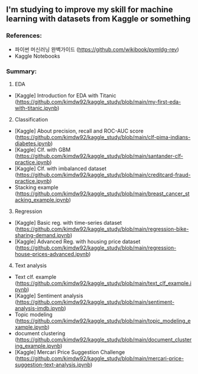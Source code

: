 ## I'm studying to improve my skill for machine learning with datasets from Kaggle or something

### References:
- 파이썬 머신러닝 완벽가이드 (https://github.com/wikibook/pymldg-rev)
- Kaggle Notebooks

### Summary:
1. EDA
- [Kaggle] Introduction for EDA with Titanic (https://github.com/kimdw92/kaggle_study/blob/main/my-first-eda-with-titanic.ipynb)

2. Classification
- [Kaggle] About precision, recall and ROC-AUC score (https://github.com/kimdw92/kaggle_study/blob/main/clf-pima-indians-diabetes.ipynb)
- [Kaggle] Clf. with GBM (https://github.com/kimdw92/kaggle_study/blob/main/santander-clf-practice.ipynb)
- [Kaggle] Clf. with imbalanced dataset (https://github.com/kimdw92/kaggle_study/blob/main/creditcard-fraud-practice.ipynb)
- Stacking example (https://github.com/kimdw92/kaggle_study/blob/main/breast_cancer_stacking_example.ipynb)

3. Regression
- [Kaggle] Basic reg. with time-series dataset (https://github.com/kimdw92/kaggle_study/blob/main/regression-bike-sharing-demand.ipynb)
- [Kaggle] Advanced Reg. with housing price dataset (https://github.com/kimdw92/kaggle_study/blob/main/regression-house-prices-advanced.ipynb)

4. Text analysis
- Text clf. example (https://github.com/kimdw92/kaggle_study/blob/main/text_clf_example.ipynb)
- [Kaggle] Sentiment analysis (https://github.com/kimdw92/kaggle_study/blob/main/sentiment-analysis-imdb.ipynb)
- Topic modeling (https://github.com/kimdw92/kaggle_study/blob/main/topic_modeling_example.ipynb)
- document clustering (https://github.com/kimdw92/kaggle_study/blob/main/document_clustering_example.ipynb)
- [Kaggle] Mercari Price Suggestion Challenge (https://github.com/kimdw92/kaggle_study/blob/main/mercari-price-suggestion-text-analysis.ipynb)
